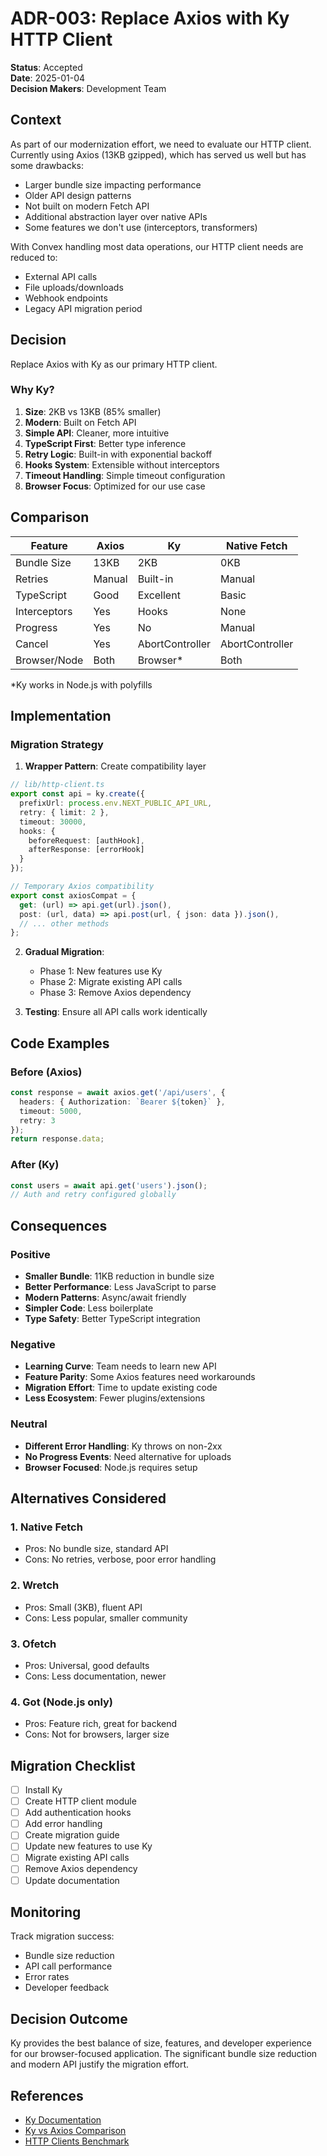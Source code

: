 # ADR-003: Replace Axios with Ky HTTP Client

**Status**: Accepted  
**Date**: 2025-01-04  
**Decision Makers**: Development Team

## Context

As part of our modernization effort, we need to evaluate our HTTP client. Currently using Axios (13KB gzipped), which has served us well but has some drawbacks:

- Larger bundle size impacting performance
- Older API design patterns
- Not built on modern Fetch API
- Additional abstraction layer over native APIs
- Some features we don't use (interceptors, transformers)

With Convex handling most data operations, our HTTP client needs are reduced to:
- External API calls
- File uploads/downloads
- Webhook endpoints
- Legacy API migration period

## Decision

Replace Axios with Ky as our primary HTTP client.

### Why Ky?

1. **Size**: 2KB vs 13KB (85% smaller)
2. **Modern**: Built on Fetch API
3. **Simple API**: Cleaner, more intuitive
4. **TypeScript First**: Better type inference
5. **Retry Logic**: Built-in with exponential backoff
6. **Hooks System**: Extensible without interceptors
7. **Timeout Handling**: Simple timeout configuration
8. **Browser Focus**: Optimized for our use case

## Comparison

| Feature | Axios | Ky | Native Fetch |
|---------|-------|-----|--------------|
| Bundle Size | 13KB | 2KB | 0KB |
| Retries | Manual | Built-in | Manual |
| TypeScript | Good | Excellent | Basic |
| Interceptors | Yes | Hooks | None |
| Progress | Yes | No | Manual |
| Cancel | Yes | AbortController | AbortController |
| Browser/Node | Both | Browser* | Both |

*Ky works in Node.js with polyfills

## Implementation

### Migration Strategy

1. **Wrapper Pattern**: Create compatibility layer
```typescript
// lib/http-client.ts
export const api = ky.create({
  prefixUrl: process.env.NEXT_PUBLIC_API_URL,
  retry: { limit: 2 },
  timeout: 30000,
  hooks: {
    beforeRequest: [authHook],
    afterResponse: [errorHook]
  }
});

// Temporary Axios compatibility
export const axiosCompat = {
  get: (url) => api.get(url).json(),
  post: (url, data) => api.post(url, { json: data }).json(),
  // ... other methods
};
```

2. **Gradual Migration**: 
   - Phase 1: New features use Ky
   - Phase 2: Migrate existing API calls
   - Phase 3: Remove Axios dependency

3. **Testing**: Ensure all API calls work identically

## Code Examples

### Before (Axios)
```typescript
const response = await axios.get('/api/users', {
  headers: { Authorization: `Bearer ${token}` },
  timeout: 5000,
  retry: 3
});
return response.data;
```

### After (Ky)
```typescript
const users = await api.get('users').json();
// Auth and retry configured globally
```

## Consequences

### Positive
- **Smaller Bundle**: 11KB reduction in bundle size
- **Better Performance**: Less JavaScript to parse
- **Modern Patterns**: Async/await friendly
- **Simpler Code**: Less boilerplate
- **Type Safety**: Better TypeScript integration

### Negative  
- **Learning Curve**: Team needs to learn new API
- **Feature Parity**: Some Axios features need workarounds
- **Migration Effort**: Time to update existing code
- **Less Ecosystem**: Fewer plugins/extensions

### Neutral
- **Different Error Handling**: Ky throws on non-2xx
- **No Progress Events**: Need alternative for uploads
- **Browser Focused**: Node.js requires setup

## Alternatives Considered

### 1. Native Fetch
- Pros: No bundle size, standard API
- Cons: No retries, verbose, poor error handling

### 2. Wretch  
- Pros: Small (3KB), fluent API
- Cons: Less popular, smaller community

### 3. Ofetch
- Pros: Universal, good defaults
- Cons: Less documentation, newer

### 4. Got (Node.js only)
- Pros: Feature rich, great for backend
- Cons: Not for browsers, larger size

## Migration Checklist

- [ ] Install Ky
- [ ] Create HTTP client module
- [ ] Add authentication hooks
- [ ] Add error handling
- [ ] Create migration guide
- [ ] Update new features to use Ky
- [ ] Migrate existing API calls
- [ ] Remove Axios dependency
- [ ] Update documentation

## Monitoring

Track migration success:
- Bundle size reduction
- API call performance
- Error rates
- Developer feedback

## Decision Outcome

Ky provides the best balance of size, features, and developer experience for our browser-focused application. The significant bundle size reduction and modern API justify the migration effort.

## References

- [Ky Documentation](https://github.com/sindresorhus/ky)
- [Ky vs Axios Comparison](https://dev.to/usluer/why-ky-is-the-best-alternative-to-axios-and-fetch-for-modern-http-requests-27c3)
- [HTTP Clients Benchmark](https://www.zenrows.com/alternative/axios)